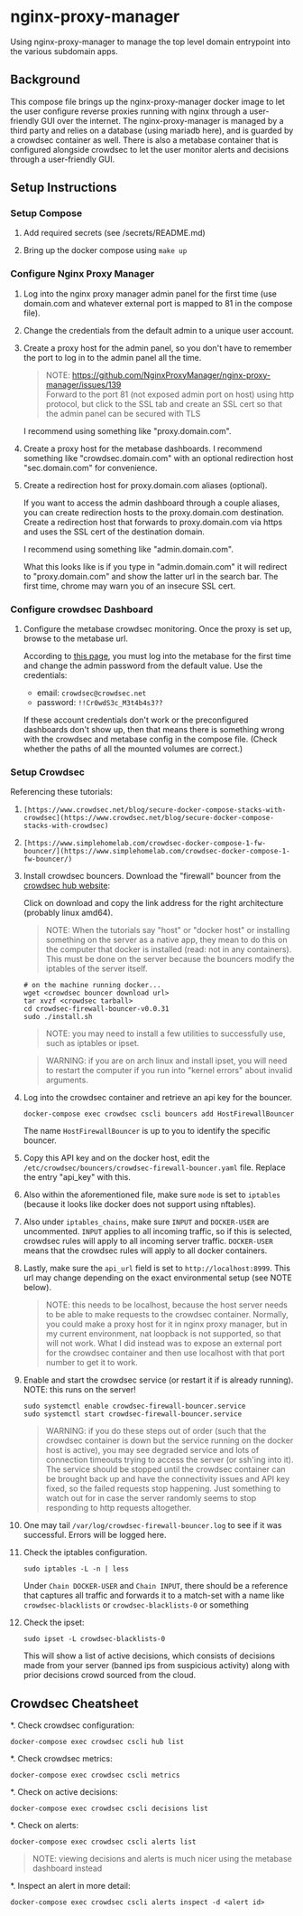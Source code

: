 # nginx-proxy-manager

Using nginx-proxy-manager to manage the top level domain entrypoint into the various subdomain apps.

## Background

This compose file brings up the nginx-proxy-manager docker image to let the user configure reverse proxies running with nginx through a user-friendly GUI over the internet. The nginx-proxy-manager is managed by a third party and relies on a database (using mariadb here), and is guarded by a crowdsec container as well. There is also a metabase container that is configured alongside crowdsec to let the user monitor alerts and decisions through a user-friendly GUI.

## Setup Instructions

### Setup Compose

1. Add required secrets (see /secrets/README.md)

1. Bring up the docker compose using `make up`

### Configure Nginx Proxy Manager

1. Log into the nginx proxy manager admin panel for the first time (use domain.com and whatever external port is mapped to 81 in the compose file).

1. Change the credentials from the default admin to a unique user account.

1. Create a proxy host for the admin panel, so you don't have to remember the port to log in to the admin panel all the time.

   > NOTE: https://github.com/NginxProxyManager/nginx-proxy-manager/issues/139  
   > Forward to the port 81 (not exposed admin port on host) using http protocol, but click to the SSL tab and create an SSL cert
   > so that the admin panel can be secured with TLS

   I recommend using something like "proxy.domain.com".

1. Create a proxy host for the metabase dashboards. I recommend something like "crowdsec.domain.com" with an optional redirection host "sec.domain.com" for convenience.

1. Create a redirection host for proxy.domain.com aliases (optional).

   If you want to access the admin dashboard through a couple aliases, you can create redirection hosts to the proxy.domain.com destination. Create a redirection host that forwards to proxy.domain.com via https and uses the SSL cert of the destination domain.

   I recommend using something like "admin.domain.com".

   What this looks like is if you type in "admin.domain.com" it will redirect to "proxy.domain.com" and show the latter url in the search bar. The first time, chrome may warn you of an insecure SSL cert.

### Configure crowdsec Dashboard

1. Configure the metabase crowdsec monitoring. Once the proxy is set up, browse to the metabase url.

   According to [this page](https://www.crowdsec.net/blog/secure-docker-compose-stacks-with-crowdsec), you must log into the metabase for the first time and change the admin password from the default value. Use the credentials:

   * email: `crowdsec@crowdsec.net`
   * password: `!!Cr0wdS3c_M3t4b4s3??`

   If these account credentials don't work or the preconfigured dashboards don't show up, then that means there is something wrong with the crowdsec and metabase config in the compose file. (Check whether the paths of all the mounted volumes are correct.)

### Setup Crowdsec

Referencing these tutorials:
  1. `[https://www.crowdsec.net/blog/secure-docker-compose-stacks-with-crowdsec](https://www.crowdsec.net/blog/secure-docker-compose-stacks-with-crowdsec)`
  1. `[https://www.simplehomelab.com/crowdsec-docker-compose-1-fw-bouncer/](https://www.simplehomelab.com/crowdsec-docker-compose-1-fw-bouncer/)`

1. Install crowdsec bouncers. Download the "firewall" bouncer from the [crowdsec hub website](https://app.crowdsec.net/hub/author/crowdsecurity/remediation-components/cs-firewall-bouncer):

   Click on download and copy the link address for the right architecture (probably linux amd64).

   > NOTE: When the tutorials say "host" or "docker host" or installing something on the server as a native app, they mean to do this on the computer that docker is installed (read: not in any containers). This must be done on the server because the bouncers modify the iptables of the server itself.


   ```
   # on the machine running docker...
   wget <crowdsec bouncer download url>
   tar xvzf <crowdsec tarball>
   cd crowdsec-firewall-bouncer-v0.0.31
   sudo ./install.sh
   ```
   > NOTE: you may need to install a few utilities to successfully use, such as iptables or ipset.

   > WARNING: if you are on arch linux and install ipset, you will need to restart the computer if you run into "kernel errors" about invalid arguments.

1. Log into the crowdsec container and retrieve an api key for the bouncer.

   ```
   docker-compose exec crowdsec cscli bouncers add HostFirewallBouncer
   ```

   The name `HostFirewallBouncer` is up to you to identify the specific bouncer.

1. Copy this API key and on the docker host, edit the `/etc/crowdsec/bouncers/crowdsec-firewall-bouncer.yaml` file. Replace the entry "api_key" with this.

1. Also within the aforementioned file, make sure `mode` is set to `iptables` (because it looks like docker does not support using nftables).

1. Also under `iptables_chains`, make sure `INPUT` and `DOCKER-USER` are uncommented. `INPUT` applies to all incoming traffic, so if this is selected, crowdsec rules will apply to all incoming server traffic. `DOCKER-USER` means that the crowdsec rules will apply to all docker containers.

1. Lastly, make sure the `api_url` field is set to `http://localhost:8999`. This url may change depending on the exact environmental setup (see NOTE below).

   > NOTE: this needs to be localhost, because the host server needs to be able to make requests to the crowdsec container. Normally, you could make a proxy host for it in nginx proxy manager, but in my current environment, nat loopback is not supported, so that will not work. What I did instead was to expose an external port for the crowdsec container and then use localhost with that port number to get it to work.

1. Enable and start the crowdsec service (or restart it if is already running). NOTE: this runs on the server!

   ```
   sudo systemctl enable crowdsec-firewall-bouncer.service
   sudo systemctl start crowdsec-firewall-bouncer.service
   ```
   > WARNING: if you do these steps out of order (such that the crowdsec container is down but the service running on the docker host is active), you may see degraded service and lots of connection timeouts trying to access the server (or ssh'ing into it). The service should be stopped until the crowdsec container can be brought back up and have the connectivity issues and API key fixed, so the failed requests stop happening. Just something to watch out for in case the server randomly seems to stop responding to http requests altogether.

1. One may tail `/var/log/crowdsec-firewall-bouncer.log` to see if it was successful. Errors will be logged here.

1. Check the iptables configuration.

   ```
   sudo iptables -L -n | less
   ```

   Under `Chain DOCKER-USER` and `Chain INPUT`, there should be a reference that captures all traffic and forwards it to a match-set with a name like `crowdsec-blacklists` or `crowdsec-blacklists-0` or something

1. Check the ipset:

   ```
   sudo ipset -L crowdsec-blacklists-0
   ```

   This will show a list of active decisions, which consists of decisions made from your server (banned ips from suspicious activity) along with prior decisions crowd sourced from the cloud.

## Crowdsec Cheatsheet

*. Check crowdsec configuration:

   ```docker-compose exec crowdsec cscli hub list```

*. Check crowdsec metrics:

   ```docker-compose exec crowdsec cscli metrics```

*. Check on active decisions:

   ```docker-compose exec crowdsec cscli decisions list```

*. Check on alerts:

   ```docker-compose exec crowdsec cscli alerts list```

   > NOTE: viewing decisions and alerts is much nicer using the metabase dashboard instead

*. Inspect an alert in more detail:

   ```docker-compose exec crowdsec cscli alerts inspect -d <alert id>```

